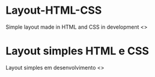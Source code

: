 # Layout-HTML-CSS
Simple layout made in HTML and CSS
in development <>

# Layout simples HTML e CSS
Layout simples 
em desenvolvimento <>
